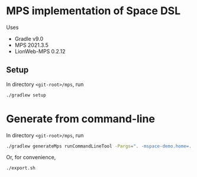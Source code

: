 # MPS implementation of Space DSL

Uses 
* Gradle v9.0
* MPS 2021.3.5
* LionWeb-MPS 0.2.12

## Setup

In directory `<git-root>/mps`, run

```sh
./gradlew setup
```

# Generate from command-line

In directory `<git-root>/mps`, run

```sh
./gradlew generateMps runCommandLineTool -Pargs=". -mspace-demo.home=. -ic -lc"
```

Or, for convenience,

```sh
./export.sh
```

